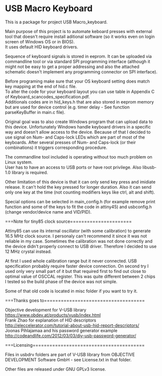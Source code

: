 # USB Macro Keyboard

This is a package for project USB Macro_keyboard.

Main purpose of this project is to automate keboard presses with external tool that doesn't 
require install aditional software (so it works even on login screen of Windows OS or in BIOS).  
It uses default HID keyboard drivers.

Sequence of keyboard signals is stored in eeprom. It can be uploaded via commandline tool or 
via standard SPI programming interface (although it might not be easy to get a proper addressing 
and also the attached schematic doesn't implement any programming connector on SPI interface).

Before programing make sure that your OS keyboard setting does match key mapping at the end of hid.c file.  
To alter the code for your keyboard layout you can use table in Appendix C of Keyboard_scancodes_specification.pdf.  
Additionals codes are in hid_keys.h that are also stored in eeprom memory but are used for device control
(e.g. timer delay - See function parseKeyBuffer in main.c file).

Original goal was to also create Windows program that can upload data to this device.
Unfortunately Windows handle keyboard drivers in a specific way and doesn't allow access to the device.
Because of that I decided to use signal on Num- and Caps-lock LEDs which are part of most of the keyboards.
After several presses of Num- and Caps-lock (or their combinations) it triggers corresponding procedure.

The commandline tool included is operating without too much problem on Linux system.  
User has to have an access to USB ports or have root privilege. Also libusb-1.0 library is required.

Other limitation of this device is that it can only send key press and imidiate release. It can't
hold the key pressed for longer duration. Also it can send only one key at the time (not counting
modifiers keys like ctrl, alt and shift).

Special options can be selected in main_config.h (for example remove print function and some of the keys
to fit the code in attiny45) and usbconfig.h (change vendor/device name and VID/PID).


===Note for tiny85 clock source======================

Attiny85 can use its internal oscillator (with some calibration) to generate 16.5 MHz clock source.
I personaly can't recommend it since it was not reliable in my case. Sometimes the calibration
was not done correctly and the device didn't properly connect to USB driver. Therefore I decided
to use 12 MHz crystal instead.

At first I used whole calibration range but it never connected. USB specification probably require
faster device connection.
On second try I used only very small part of it but that required first to find out close to optimal
value of OSCCAL register. This was quite different between 2 chips I tested so the build phase
of the device was not simple.

Some of that old code is located in misc folder if you want to try it.


===Thanks goes to====================================

Objective development for V-USB library   https://www.obdev.at/products/vusb/index.html  
Frank Zhao for explanation of HID descriptors   http://eleccelerator.com/tutorial-about-usb-hid-report-descriptors/  
Joonas Pihlajamaa and his password generator example   http://codeandlife.com/2012/03/03/diy-usb-password-generator/  

===Licensing========================================

Files in usbdrv folders are part of V-USB library from OBJECTIVE DEVELOPMENT Software GmbH - see License.txt
in that folder.

Other files are released under GNU GPLv3 license.
